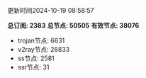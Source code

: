 更新时间2024-10-19 08:58:57

**总订阅: 2383**
**总节点: 50505**
**有效节点: 38076**
- trojan节点: 6631
- v2ray节点: 28833
- ss节点: 2581
- ssr节点: 31
